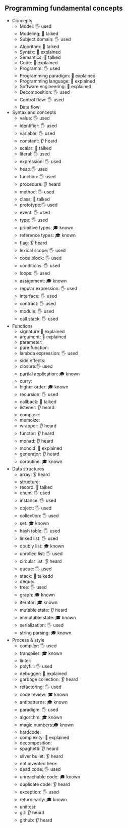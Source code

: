 ## Programming fundamental concepts

- Concepts
  - Model: 🖐️ used
  - Modeling:  📢 talked
  - Subject domain: 🖐️ used
  - Algorithm:  📢 talked
  - Syntax: 🙋 explained
  - Semantics: 📢 talked
  - Code: 🙋 explained
  - Programm: 🖐️ used
  - Programming paradigm: 🙋 explained
  - Programming language: 🙋 explained
  - Software engineering: 🙋 explained
  - Decomposition: 🖐️ used
  - Control flow: 🖐️ used
  - Data flow: 
- Syntax and concepts
  - value: 🖐️ used
  - identifier: 🖐️ used
  - variable: 🖐️ used
  - constant: 👂 heard
  - scalar: 📢 talked
  - literal: 🖐️ used
  - expression: 🖐️ used
  - heap:🖐️ used
  - function: 🖐️ used
  - procedure: 👂 heard
  - method: 🖐️ used
  - class: 📢 talked
  - prototype:🖐️ used
  - event: 🖐️ used
  - type: 🖐️ used
  - primitive types: 🎓 known
  - reference types: 🎓 known
  - flag: 👂 heard
  - lexical scope: 🖐️ used
  - code block: 🖐️ used
  - conditions: 🖐️ used
  - loops: 🖐️ used
  - assignment: 🎓 known
  - regular expression: 🖐️ used
  - interface: 🖐️ used
  - contract: 🖐️ used
  - module: 🖐️ used
  - call stack: 🖐️ used
- Functions
  - signature:🙋 explained
  - argument: 🙋 explained
  - parameter:
  - pure function: 
  - lambda expression: 🖐️ used
  - side effects: 
  - closure:🖐️ used
  - partial application: 🎓 known
  - curry: 
  - higher order: 🎓 known
  - recursion: 🖐️ used
  - callback: 📢 talked
  - listener: 👂 heard
  - compose: 
  - memoize: 
  - wrapper: 👂 heard
  - functor: 👂 heard
  - monad: 👂 heard
  - monoid: 🙋 explained
  - generator: 👂 heard
  - coroutine: 🎓 known
- Data structures
  - array: 👂 heard
  - structure:
  - record:  📢 talked
  - enum: 🖐️ used
  - instance: 🖐️ used
  - object: 🖐️ used 
  - collection: 🖐️ used
  - set: 🎓 known
  - hash table: 🖐️ used
  - linked list: 🖐️ used
  - doubly list: 🎓 known
  - unrolled list: 🖐️ used
  - circular list:  👂 heard 
  - queue: 🖐️ used
  - stack:  📢 talkedd
  - deque:
  - tree: 🖐️ used
  - graph: 🎓 known
  - iterator: 🎓 known
  - mutable state: 👂 heard
  - immutable state: 🎓 known
  - serialization: 🖐️ used
  - string parsing: 🎓 known
- Process & style
  - compiler: 🖐️ used
  - transpiler: 🎓 known
  - linter: 
  - polyfill:  🖐️ used
  - debugger: 🙋 explained
  - garbage collection: 👂 heard
  - refactoring: 🖐️ used
  - code review: 🎓 known
  - antipatterns: 🎓 known
  - paradigm:  🖐️ used
  - algorithm: 🎓 known
  - magic numbers:🎓 known
  - hardcode: 
  - complexity: 🙋 explained
  - decomposition: 
  - spaghetti:  👂 heard
  - silver bullet:  👂 heard
  - not invented here: 
  - dead code: 🖐️ used
  - unreachable code: 🎓 known
  - duplicate code: 👂 heard
  - exception:  🖐️ used
  - return early: 🎓 known
  - unittest: 
  - git: 👂 heard
  - github: 👂 heard